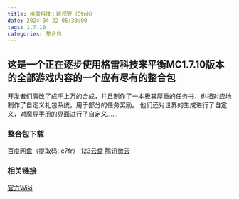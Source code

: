 ```yaml
---
title: 格雷科技：新视野（Gtnh）
date: 2024-04-22 05:30:00
tags: 1.7.10
categories: 整合包
---
```


## 这是一个正在逐步使用格雷科技来平衡MC1.7.10版本的全部游戏内容的一个应有尽有的整合包
开发者们魔改了成千上万的合成，并且制作了一本极其厚重的任务书，也相对应地制作了自定义礼包系统，用于部分的任务奖励。
他们还对世界的生成进行了自定义，对魔导手册的界面进行了自定义……

### 整合包下载

[百度网盘](https://pan.baidu.com/s/1IX07-qvOxSmmcZbLSvIrAQ?pwd=e7fr)（提取码: e7fr）
[123云盘](https://www.123pan.com/s/3SfXjv-Y7zov.html)
[腾讯微云](https://share.weiyun.com/kZ3MviCJ)

### 相关链接

[官方Wiki](https://gtnh.huijiwiki.com/wiki/%E9%A6%96%E9%A1%B5)
